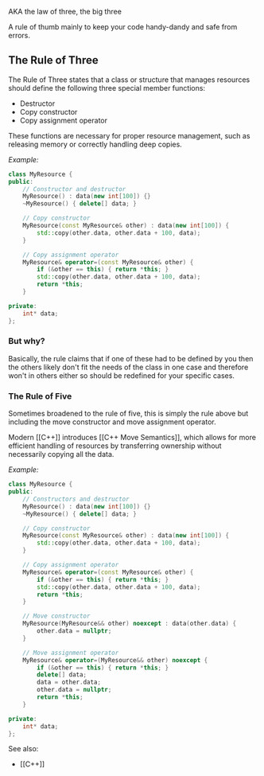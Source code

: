 AKA the law of three, the big three

A rule of thumb mainly to keep your code handy-dandy and safe from errors.

## The Rule of Three

The Rule of Three states that a class or structure that manages resources should define the following three special member functions:

- Destructor
- Copy constructor
- Copy assignment operator

These functions are necessary for proper resource management, such as releasing memory or correctly handling deep copies.

_Example:_

```cpp
class MyResource {
public:
    // Constructor and destructor
    MyResource() : data(new int[100]) {} 
    ~MyResource() { delete[] data; } 

    // Copy constructor
    MyResource(const MyResource& other) : data(new int[100]) {
        std::copy(other.data, other.data + 100, data);
    }

    // Copy assignment operator
    MyResource& operator=(const MyResource& other) {
        if (&other == this) { return *this; }
        std::copy(other.data, other.data + 100, data);
        return *this;
    }

private:
    int* data;
};
```

### But why?

Basically, the rule claims that if one of these had to be defined by you then the others likely don't fit the needs of the class in one case and therefore won't in others either so should be redefined for your specific cases.

### The Rule of Five

Sometimes broadened to the rule of five, this is simply the rule above but including the move constructor and move assignment operator.

Modern [[C++]] introduces [[C++ Move Semantics]], which allows for more efficient handling of resources by transferring ownership without necessarily copying all the data.

_Example:_

```cpp
class MyResource {
public:
    // Constructors and destructor
    MyResource() : data(new int[100]) {}
    ~MyResource() { delete[] data; }

    // Copy constructor
    MyResource(const MyResource& other) : data(new int[100]) {
        std::copy(other.data, other.data + 100, data);
    }

    // Copy assignment operator
    MyResource& operator=(const MyResource& other) {
        if (&other == this) { return *this; }
        std::copy(other.data, other.data + 100, data);
        return *this;
    }

    // Move constructor
    MyResource(MyResource&& other) noexcept : data(other.data) {
        other.data = nullptr;
    }

    // Move assignment operator
    MyResource& operator=(MyResource&& other) noexcept {
        if (&other == this) { return *this; }
        delete[] data;
        data = other.data;
        other.data = nullptr;
        return *this;
    }

private:
    int* data;
};
```

See also:
- [[C++]]